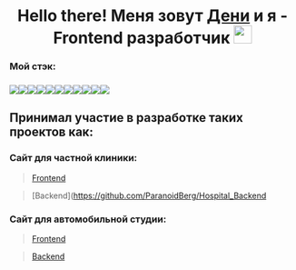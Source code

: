 <h1 align="center">Hello there! Меня зовут <a href="https://t.me/Paranoid_N" target="_blank">Дени</a> и я - Frontend разработчик
<img src="https://github.com/blackcater/blackcater/raw/main/images/Hi.gif" height="32"/></h1>
<h3>Мой стэк:<h3>
<img src="https://img.shields.io/badge/react-%2320232a.svg?style=for-the-badge&logo=react&logoColor=%2361DAFB" /><img src="https://img.shields.io/badge/React_Router-CA4245?style=for-the-badge&logo=react-router&logoColor=white" /><img src="https://img.shields.io/badge/javascript-%23323330.svg?style=for-the-badge&logo=javascript&logoColor=%23F7DF1E" /><img src="https://img.shields.io/badge/html5-%23E34F26.svg?style=for-the-badge&logo=html5&logoColor=white" /><img src="https://img.shields.io/badge/css3-%231572B6.svg?style=for-the-badge&logo=css3&logoColor=white" /><img src="https://img.shields.io/badge/MongoDB-%234ea94b.svg?style=for-the-badge&logo=mongodb&logoColor=white" /><img src="https://img.shields.io/badge/redux-%23593d88.svg?style=for-the-badge&logo=redux&logoColor=white" /><img src="https://img.shields.io/badge/express.js-%23404d59.svg?style=for-the-badge&logo=express&logoColor=%2361DAFB" /><img src="https://img.shields.io/badge/node.js-6DA55F?style=for-the-badge&logo=node.js&logoColor=white" /><img src="https://img.shields.io/badge/webpack-%238DD6F9.svg?style=for-the-badge&logo=webpack&logoColor=black" /><img src="https://img.shields.io/badge/bootstrap-%23563D7C.svg?style=for-the-badge&logo=bootstrap&logoColor=white" />

<h2>Принимал участие в разработке таких проектов как:</h2>

<h3> Сайт для частной клиники:</h3>

> [Frontend](https://github.com/ParanoidBerg/Hospital_Frontend)

> [Backend](https://github.com/ParanoidBerg/Hospital_Backend

<h3> Сайт для автомобильной студии:</h3>

> [Frontend](https://github.com/ParanoidBerg/Auto-Tuning-Frontend)

> [Backend](https://github.com/ParanoidBerg/Auto-Tuning-backend)
